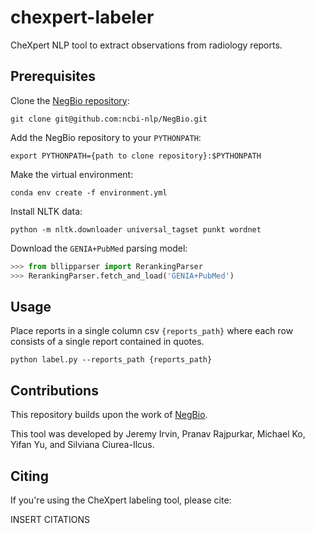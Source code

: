 # chexpert-labeler
CheXpert NLP tool to extract observations from radiology reports.

## Prerequisites
Clone the [NegBio repository](https://github.com/ncbi-nlp/NegBio):

`git clone git@github.com:ncbi-nlp/NegBio.git`

Add the NegBio repository to your `PYTHONPATH`:

`export PYTHONPATH={path to clone repository}:$PYTHONPATH`

Make the virtual environment:

`conda env create -f environment.yml`

Install NLTK data:

`python -m nltk.downloader universal_tagset punkt wordnet`

Download the `GENIA+PubMed` parsing model:

```python
>>> from bllipparser import RerankingParser
>>> RerankingParser.fetch_and_load('GENIA+PubMed')
```

## Usage
Place reports in a single column csv `{reports_path}` where each row consists of a single report contained in quotes.

`python label.py --reports_path {reports_path}`

## Contributions
This repository builds upon the work of [NegBio](https://negbio.readthedocs.io/en/latest/).

This tool was developed by Jeremy Irvin, Pranav Rajpurkar, Michael Ko, Yifan Yu, and Silviana Ciurea-Ilcus.

## Citing
If you're using the CheXpert labeling tool, please cite:

INSERT CITATIONS
